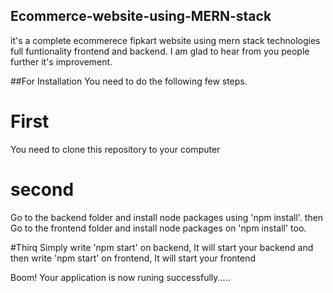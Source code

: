 ## Ecommerce-website-using-MERN-stack
it's  a complete ecommerece fipkart website using mern stack technologies full funtionality frontend and backend. I am glad to hear from you people further it's improvement. 

##For Installation
You need to do the following few steps.

# First
You need to clone this repository to your computer 
# second 
Go to the backend folder and install node packages using 'npm install'.
then Go to the frontend folder and install node packages on 'npm install' too.

#Thirq 
Simply write 'npm start' on backend, It will start your backend and then write 'npm start' on frontend, It will start your frontend 

Boom! Your application is now runing successfully.....
